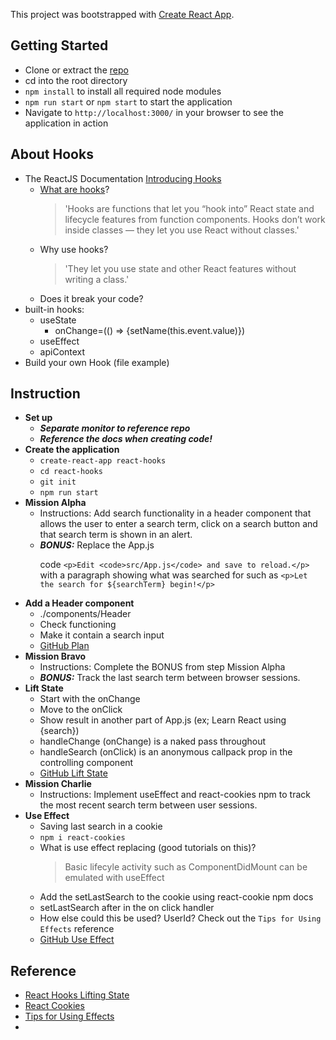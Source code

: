 This project was bootstrapped with [Create React App](https://github.com/facebook/create-react-app).

## Getting Started

- Clone or extract the [repo](https://github.com/dijatek/react-hooks)
- cd into the root directory
- `npm install` to install all required node modules
- `npm run start` or `npm start` to start the application
- Navigate to `http://localhost:3000/` in your browser to see the application in action

## About Hooks

- The ReactJS Documentation [Introducing Hooks](https://reactjs.org/docs/hooks-intro.html)
  - [What are hooks](https://reactjs.org/docs/hooks-overview.html)?
    > 'Hooks are functions that let you “hook into” React state and lifecycle features from function components. Hooks don’t work inside classes — they let you use React without classes.'
  - Why use hooks?
    > 'They let you use state and other React features without writing a class.'
  - Does it break your code?
- built-in hooks:
  - useState
    - onChange=(() => {setName(this.event.value)})
  - useEffect
  - apiContext
- Build your own Hook (file example)

## Instruction

- **Set up**
  - **_Separate monitor to reference repo_**
  - **_Reference the docs when creating code!_**
- **Create the application**
  - `create-react-app react-hooks`
  - `cd react-hooks`
  - `git init`
  - `npm run start`
- **Mission Alpha**
  - Instructions: Add search functionality in a header component that allows the user to enter a search term, click on a search button and that search term is shown in an alert.
  - **_BONUS:_** Replace the App.js <p> code `<p>Edit <code>src/App.js</code> and save to reload.</p>` with a paragraph showing what was searched for such as `<p>Let the search for ${searchTerm} begin!</p>`
- **Add a Header component**
  - ./components/Header
  - Check functioning
  - Make it contain a search input
  - [GitHub Plan](https://github.com/dijatek/react-hooks/tree/dk-01-plan)
- **Mission Bravo**
  - Instructions: Complete the BONUS from step Mission Alpha
  - **_BONUS:_** Track the last search term between browser sessions.
- **Lift State**
  - Start with the onChange
  - Move to the onClick
  - Show result in another part of App.js (ex; Learn React using {search})
  - handleChange (onChange) is a naked pass throughout
  - handleSearch (onClick) is an anonymous callpack prop in the controlling component
  - [GitHub Lift State](https://github.com/dijatek/react-hooks/tree/dk-02-lift-search)
- **Mission Charlie**
  - Instructions: Implement useEffect and react-cookies npm to track the most recent search term between user sessions.
- **Use Effect**
  - Saving last search in a cookie
  - `npm i react-cookies`
  - What is use effect replacing (good tutorials on this)?
    > Basic lifecyle activity such as ComponentDidMount can be emulated with useEffect
  - Add the setLastSearch to the cookie using react-cookie npm docs
  - setLastSearch after in the on click handler
  - How else could this be used? UserId? Check out the `Tips for Using Effects` reference
  - [GitHub Use Effect](https://github.com/dijatek/react-hooks/tree/dk-03-effect)

## Reference

- [React Hooks Lifting State](https://www.robinwieruch.de/react-lift-state)
- [React Cookies](https://www.npmjs.com/package/react-cookies)
- [Tips for Using Effects](https://reactjs.org/docs/hooks-effect.html)
-
